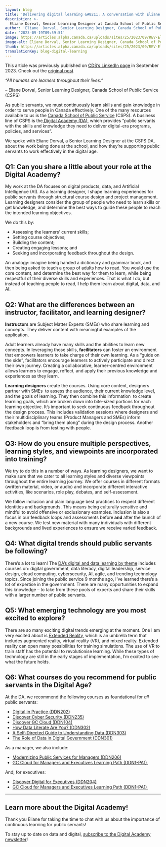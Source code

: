 ```yaml
---
layout: blog
title: 'Delivering digital learning &#8211; A conversation with Eliane Dorval'
description: >-
  Eliane Dorval, Senior Learning Designer at Canada School of Public Service (CSPS) shares thoughts on supporting public servants to work effectively in a digital age.
author: 'Eliane  Dorval, Senior Learning Designer, Canada School of Public Service (CSPS)'
date: '2023-09-19T09:59:51'
image: https://articles.alpha.canada.ca/uploads/sites/25/2023/09/REV-Eliane_Dorval_Blog_Post_EN-.png
image-alt: Eliane Dorval, Senior Learning Designer, Canada School of Public Service (CSPS)
thumb: https://articles.alpha.canada.ca/uploads/sites/25/2023/09/REV-Eliane_Dorval_Blog_Post_EN-.png
translationKey: blog-digital-learning
---
```


<p>This article was previously published on&nbsp;<a href="https://www.linkedin.com/company/cds-snc/posts/?feedView=all&amp;viewAsMember=true">CDS’s LinkedIn page</a>&nbsp;in September 2023. Check out the&nbsp;<a href="https://www.linkedin.com/posts/cds-snc_gcdigital-gclearning-activity-7109888953117261824-Epqx?utm_source=share&amp;utm_medium=member_desktop">original post</a>.</p>



<p><em>“All humans are learners throughout their lives.”</em></p>



<p>&#8211; Eliane&nbsp;Dorval, Senior Learning Designer, Canada School of Public Service (CSPS)</p>



<p>As public servants, we must continuously learn skills and gain knowledge in order to serve people in Canada effectively. One of the many resources available to us is the <a href="https://www.csps-efpc.gc.ca/index-eng.aspx" target="_blank" rel="noreferrer noopener">Canada School of Public Service</a> (CSPS). A business line of CSPS is the<a href="https://www.csps-efpc.gc.ca/about_us/business_lines/digitalacademy-eng.aspx" target="_blank" rel="noreferrer noopener"> Digital Academy (DA)</a>, which provides “public servants with the skills and knowledge they need to deliver digital-era programs, policies, and services”.</p>



<p>We spoke with Eliane Dorval, a Senior Learning Designer at the CSPS DA, about the work being done at the school, and how they’re supporting public servants to work effectively in the digital age.&nbsp;</p>



<h2 class="wp-block-heading" id="h-q1-can-you-share-a-little-about-your-role-at-the-digital-academy-nbsp"><strong>Q1: Can you share a little about your role at the Digital Academy?&nbsp;</strong></h2>



<p>My work at the DA focuses on digital products, data, and Artificial Intelligence (AI). As a learning designer, I shape learning experiences for public servants through structural course design and project management. Learning designers consider the group of people who need to learn skills or get knowledge, and determine the best ways to guide these people to reach the intended learning objectives.&nbsp;</p>



<p>We do this by:</p>



<ul>
<li>Assessing the learners’ current skills;</li>



<li>Setting course objectives;</li>



<li>Building the content;</li>



<li>Creating engaging lessons; and&nbsp;</li>



<li>Seeking and incorporating feedback throughout the design.</li>
</ul>



<p>An analogy: imagine being handed a dictionary and grammar book, and then being asked to teach a group of adults how to read. You would use the core content, and determine the best way for them to learn, while being respectful of their diverse skills and experiences. That is what I do, but instead of teaching people to read, I help them learn about digital, data, and AI.&nbsp;</p>



<h2 class="wp-block-heading" id="h-q2-what-are-the-differences-between-an-instructor-facilitator-and-learning-designer"><strong>Q2: What are the differences between an instructor, facilitator, and learning designer?</strong></h2>



<p><strong>Instructors</strong> are Subject Matter Experts (SMEs) who share learning and concepts. They deliver content with meaningful examples of the application.</p>



<p>Adult learners already have many skills and the abilities to learn new concepts. In leveraging those skills, <strong>facilitators</strong> can foster an environment that empowers learners to take charge of their own learning. As a “guide on the side”, facilitators encourage learners to actively participate and direct their own journey. Creating a collaborative, learner-centred environment allows learners to engage, reflect, and apply their previous knowledge and experiences as they learn.</p>



<p><strong>Learning designers</strong> create the courses. Using core content, designers partner with SMEs&nbsp; to assess the audience, their current knowledge level, and the goals of learning. They then combine this information&nbsp; to create learning goals, which are broken down into bite-sized portions for each learning objective. It’s important to seek continuous feedback throughout the design process. This includes validation sessions where designers and their multidisciplinary teams (Product Managers and SMEs) inform stakeholders and “bring them along” during the design process. Another feedback loop is from testing with people.&nbsp;</p>



<h2 class="wp-block-heading" id="h-q3-how-do-you-ensure-multiple-perspectives-learning-styles-and-viewpoints-are-incorporated-into-training"><strong>Q3: How do you ensure multiple perspectives, learning styles, and viewpoints are incorporated into training?</strong></h2>



<p>We try to do this in a number of ways. As learning designers, we want to make sure that we cater to all learning styles and diverse viewpoints throughout the entire learning journey. We offer courses in different formats (written material, video, or audio) and incorporate different interactive activities, like scenarios, role play, debates, and self-assessment.&nbsp;</p>



<p>We follow inclusion and plain language best practices to respect different identities and backgrounds. This means being culturally sensitive and mindful to avoid offensive or exclusionary examples. Inclusion is also a focus in our feedback loops and assessments before<strong> and</strong> after the launch of a new course. We test new material with many individuals with different backgrounds and lived experiences to ensure we receive varied feedback.&nbsp;</p>



<h2 class="wp-block-heading" id="h-q4-what-digital-trends-should-public-servants-be-following"><strong>Q4: What digital trends should public servants be following?</strong></h2>



<p>There’s a lot to learn! The <a href="https://www.csps-efpc.gc.ca/digital-data/index-eng.aspx" target="_blank" rel="noreferrer noopener">DA’s digital and data learning by theme</a> includes courses on: digital government, data literacy, digital leadership, service design, cloud computing, cybersecurity, AI, agile, and trending technology topics. Since joining the public service 9 months ago, I’ve learned there’s a lot of expertise in the government. There are many opportunities to expand this knowledge &#8211; to take from these pools of experts and share their skills with a larger number of public servants.&nbsp;</p>



<h2 class="wp-block-heading" id="h-q5-what-emerging-technology-are-you-most-excited-to-explore"><strong>Q5: What emerging technology are you most excited to explore?</strong></h2>



<p>There are so many exciting digital trends emerging at the moment. One I am very excited about is <a href="https://contensis.uwaterloo.ca/sites/open/resources/CEL-ORR/toc/modules/extended-reality.aspx#background" target="_blank" rel="noreferrer noopener">Extended Reality</a>, which is an umbrella term that includes augmented reality, virtual reality (VR), and mixed reality. Extended reality can open many possibilities for training simulations. The use of VR to train staff has the potential to revolutionise learning. While these types of technology are still in the early stages of implementation, I’m excited to see what the future holds.</p>



<h2 class="wp-block-heading" id="h-q6-what-courses-do-you-recommend-for-public-servants-in-the-digital-age"><strong>Q6: What courses do you recommend for public servants in the Digital Age?</strong></h2>



<p>At the DA, we recommend the following courses as foundational for <em>all</em> public servants:&nbsp;</p>



<ul>
<li><a href="https://catalogue.csps-efpc.gc.ca/product?catalog=DDN202&amp;cm_locale=en" target="_blank" rel="noreferrer noopener">Digital in Practice (DDN202)</a></li>



<li><a href="https://catalogue.csps-efpc.gc.ca/product?catalog=DDN235&amp;cm_locale=en" target="_blank" rel="noreferrer noopener">Discover Cyber Security (DDN235)</a></li>



<li><a href="https://catalogue.csps-efpc.gc.ca/product?catalog=DDN104&amp;cm_locale=en">Discover GC Cloud (DDN104)</a></li>



<li><a href="https://catalogue.csps-efpc.gc.ca/product?catalog=DDN302&amp;cm_locale=en" target="_blank" rel="noreferrer noopener">How Data Literate Are You? (DDN302)</a></li>



<li><a href="https://catalogue.csps-efpc.gc.ca/product?catalog=DDN303&amp;cm_locale=en" target="_blank" rel="noreferrer noopener">A Self-Directed Guide to Understanding Data (DDN303)</a></li>



<li><a href="https://catalogue.csps-efpc.gc.ca/product?catalog=DDN301&amp;cm_locale=en" target="_blank" rel="noreferrer noopener">The Role of Data in Digital Government (DDN301)</a></li>
</ul>



<p>As a manager, we also include:</p>



<ul>
<li><a href="https://catalogue.csps-efpc.gc.ca/product?catalog=DDN206&amp;cm_locale=en" target="_blank" rel="noreferrer noopener">Modernizing Public Services for Managers (DDN206)</a></li>



<li><a href="https://catalogue.csps-efpc.gc.ca/product?catalog=DDN1-PA1&amp;cm_locale=en" target="_blank" rel="noreferrer noopener">GC Cloud for Managers and Executives Learning Path (DDN1-PA1)&nbsp;</a></li>
</ul>



<p>And, for executives:</p>



<ul>
<li><a href="https://catalogue.csps-efpc.gc.ca/product?catalog=DDN204&amp;cm_locale=en" target="_blank" rel="noreferrer noopener">Discover Digital for Executives (DDN204)</a></li>



<li><a href="https://catalogue.csps-efpc.gc.ca/product?catalog=DDN1-PA1&amp;cm_locale=en" target="_blank" rel="noreferrer noopener">GC Cloud for Managers and Executives Learning Path (DDN1-PA1)&nbsp;</a></li>
</ul>



<hr class="wp-block-separator has-alpha-channel-opacity" />



<h2 class="wp-block-heading" id="h-learn-more-about-the-digital-academy">Learn more about the Digital Academy!</h2>



<p>Thank you Eliane for taking the time to chat with us about the importance of continuous learning for public servants!</p>



<p>To stay up to date on data and digital, <a href="https://www.csps-efpc.gc.ca/digital-academy/da-newsletter-subscribe-eng.aspx" target="_blank" rel="noreferrer noopener">subscribe to the Digital Academy newsletter</a>!&nbsp;<br></p>


